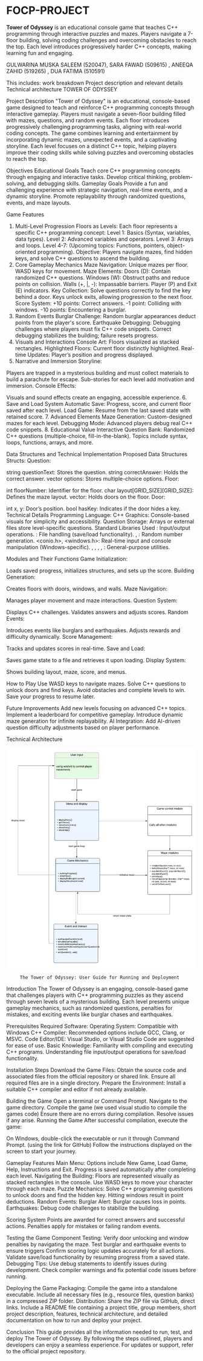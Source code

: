 # FOCP-PROJECT
**Tower of Odyssey** is an educational console game that teaches C++ programming through interactive puzzles and mazes. Players navigate a 7-floor building, solving coding challenges and overcoming obstacles to reach the top. Each level introduces progressively harder C++ concepts, making learning fun and engaging.

 
GULWARINA MUSKA SALEEM (520047), 
SARA FAWAD (509615) , 
ANEEQA ZAHID (519265)  ,
 DUA FATIMA (510591) 


This includes:
work breakdown
Project description and relevant details
Technical architecture
           TOWER OF ODYSSEY 

Project Description
"Tower of Odyssey" is an educational, console-based game designed to teach and reinforce C++ programming concepts through interactive gameplay. Players must navigate a seven-floor building filled with mazes, questions, and random events. Each floor introduces progressively challenging programming tasks, aligning with real-world coding concepts. The game combines learning and entertainment by incorporating dynamic mazes, unexpected events, and a captivating storyline. Each level focuses on a distinct C++ topic, helping players improve their coding skills while solving puzzles and overcoming obstacles to reach the top.

Objectives
Educational Goals
Teach core C++ programming concepts through engaging and interactive tasks.
Develop critical thinking, problem-solving, and debugging skills.
Gameplay Goals
Provide a fun and challenging experience with strategic navigation, real-time events, and a dynamic storyline.
Promote replayability through randomized questions, events, and maze layouts.

Game Features
1. Multi-Level Progression
Floors as Levels:
Each floor represents a specific C++ programming concept:
Level 1: Basics (Syntax, variables, data types).
Level 2: Advanced variables and operators.
Level 3: Arrays and loops.
Level 4-7: (Upcoming topics: Functions, pointers, object-oriented programming).
Objective: Players navigate mazes, find hidden keys, and solve C++ questions to ascend the building.
2. Core Gameplay Mechanics
Maze Navigation:
Unique mazes per floor.
WASD keys for movement.
Maze Elements:
Doors (D): Contain randomized C++ questions.
Windows (W): Obstruct paths and reduce points on collision.
Walls (+, |, -): Impassable barriers.
Player (P) and Exit (E) indicators.
Key Collection:
Solve questions correctly to find the key behind a door.
Keys unlock exits, allowing progression to the next floor.
Score System:
+10 points: Correct answers.
-1 point: Colliding with windows.
-10 points: Encountering a burglar.
3. Random Events
Burglar Challenge:
Random burglar appearances deduct points from the player's score.
Earthquake Debugging:
Debugging challenges where players must fix C++ code snippets.
Correct debugging stabilizes the building; failure resets progress.
4. Visuals and Interactions
Console Art: Floors visualized as stacked rectangles.
Highlighted Floors: Current floor distinctly highlighted.
Real-time Updates: Player’s position and progress displayed.
5. Narrative and Immersion
Storyline:

Players are trapped in a mysterious building and must collect materials to build a parachute for escape.
Sub-stories for each level add motivation and immersion.
Console Effects:

Visuals and sound effects create an engaging, accessible experience.
6. Save and Load System
Automatic Save: Progress, score, and current floor saved after each level.
Load Game: Resume from the last saved state with retained score.
7. Advanced Elements
Maze Generation: Custom-designed mazes for each level.
Debugging Mode: Advanced players debug real C++ code snippets.
8. Educational Value
Interactive Question Bank:
Randomized C++ questions (multiple-choice, fill-in-the-blank).
Topics include syntax, loops, functions, arrays, and more.

Data Structures and Technical Implementation
Proposed Data Structures
Structs:
Question:

string questionText: Stores the question.
string correctAnswer: Holds the correct answer.
vector<string> options: Stores multiple-choice options.
Floor:

int floorNumber: Identifier for the floor.
char layout[GRID_SIZE][GRID_SIZE]: Defines the maze layout.
vector<Door>: Holds doors on the floor.
Door:

int x, y: Door’s position.
bool hasKey: Indicates if the door hides a key.
Technical Details
Programming Language: C++
Graphics: Console-based visuals for simplicity and accessibility.
Question Storage: Arrays or external files store level-specific questions.
Standard Libraries Used
<iostream>: Input/output operations.
<fstream>: File handling (save/load functionality).
<cstdlib>, <ctime>: Random number generation.
<conio.h>, <windows.h>: Real-time input and console manipulation (Windows-specific).
<vector>, <string>, <algorithm>, <chrono>, <thread>: General-purpose utilities.

Modules and Their Functions
Game Initialization:

Loads saved progress, initializes structures, and sets up the score.
Building Generation:

Creates floors with doors, windows, and walls.
Maze Navigation:

Manages player movement and maze interactions.
Question System:

Displays C++ challenges.
Validates answers and adjusts scores.
Random Events:

Introduces events like burglars and earthquakes.
Adjusts rewards and difficulty dynamically.
Score Management:

Tracks and updates scores in real-time.
Save and Load:

Saves game state to a file and retrieves it upon loading.
Display System:

Shows building layout, maze, score, and menus.

How to Play
Use WASD keys to navigate mazes.
Solve C++ questions to unlock doors and find keys.
Avoid obstacles and complete levels to win.
Save your progress to resume later.

Future Improvements
Add new levels focusing on advanced C++ topics.
Implement a leaderboard for competitive gameplay.
Introduce dynamic maze generation for infinite replayability.
AI Integration: Add AI-driven question difficulty adjustments based on player performance.

Technical Architecture

![PROJECT-ARCHITECTURE](https://github.com/sarafaw/FOCP-PROJECT/blob/main/project-architecture-focp.jpg?raw=true)

         The Tower of Odyssey: User Guide for Running and Deployment 
 
Introduction 
The Tower of Odyssey is an engaging, console-based game that challenges players with C++ programming puzzles as they ascend through seven levels of a mysterious building. Each level presents unique gameplay mechanics, such as randomized questions, penalties for mistakes, and exciting events like burglar chases and earthquakes. 
 
Prerequisites 
Required Software: 
Operating System: Compatible with Windows
C++ Compiler: Recommended options include GCC, Clang, or MSVC. 
Code Editor/IDE: Visual Studio, or Visual Studio Code are suggested for ease of use. 
Basic Knowledge: 
Familiarity with compiling and executing C++ programs. 
Understanding file input/output operations for save/load functionality. 
 
Installation Steps 
Download the Game Files: 
Obtain the source code and associated files from the official repository or shared link. 
Ensure all required files are in a single directory. 
Prepare the Environment: 
Install a suitable C++ compiler and editor if not already available. 
 
Building the Game 
Open a terminal or Command Prompt. 
Navigate to the game directory. 
Compile the game (we used visual studio to compile the games code) 
Ensure there are no errors during compilation. Resolve issues if any arise. 
Running the Game 
After successful compilation, execute the game: 
 
On Windows, double-click the executable or run it through Command Prompt. (using the link for GitHub) 
Follow the instructions displayed on the screen to start your journey. 
 
Gameplay Features 
Main Menu: 
Options include New Game, Load Game, Help, Instructions and Exit. 
Progress is saved automatically after completing each level. 
Navigating the Building: 
Floors are represented visually as stacked rectangles in the console. 
Use WASD keys to move your character through each maze. 
Puzzle Mechanics: 
Solve C++ programming questions to unlock doors and find the hidden key. 
Hitting windows result in point deductions. 
Random Events: 
Burglar Alert: Burglar causes loss in points. 
Earthquakes: Debug code challenges to stabilize the building. 


 
Scoring System 
Points are awarded for correct answers and successful actions. 
Penalties apply for mistakes or failing random events. 
 
Testing the Game 
Component Testing: 
Verify door unlocking and window penalties by navigating the maze. 
Test burglar and earthquake events to ensure triggers
Confirm scoring logic updates accurately for all actions. 
Validate save/load functionality by resuming progress from a saved state. 
Debugging Tips: 
Use debug statements to identify issues during development. 
Check compiler warnings and fix potential code issues before running. 
 
Deploying the Game 
Packaging: 
Compile the game into a standalone executable. 
Include all necessary files (e.g., resource files, question banks) in a compressed ZIP folder. 
Distribution: 
Share the ZIP file via GitHub, direct links. 
Include a README file containing a project title, group members, short project description, features, technical architecture, and detailed documentation on how to run and deploy your project.
 
Conclusion 
This guide provides all the information needed to run, test, and deploy The Tower of Odyssey. By following the steps outlined, players and developers can enjoy a seamless experience. For updates or support, refer to the official project repository.




